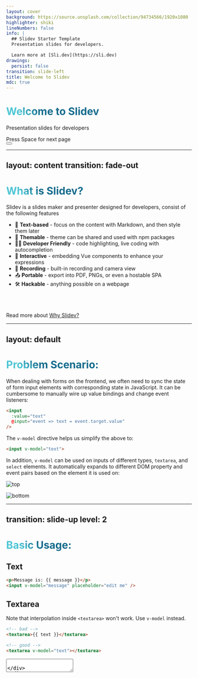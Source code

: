 ```yaml
---
layout: cover
background: https://source.unsplash.com/collection/94734566/1920x1080
highlighter: shiki
lineNumbers: false
info: |
  ## Slidev Starter Template
  Presentation slides for developers.

  Learn more at [Sli.dev](https://sli.dev)
drawings:
  persist: false
transition: slide-left
title: Welcome to Slidev
mdc: true
---
```


# Welcome to Slidev

Presentation slides for developers

<div class="pt-12">
  <span @click="$slidev.nav.next" class="px-2 py-1 rounded cursor-pointer" hover="bg-white bg-opacity-10">
    Press Space for next page <carbon:arrow-right class="inline"/>
  </span>
</div>

<div class="abs-br m-6 flex gap-2">
  <button @click="$slidev.nav.openInEditor()" title="Open in Editor" class="text-xl slidev-icon-btn opacity-50 !border-none !hover:text-white">
    <carbon:edit />
  </button>
  <a href="https://github.com/slidevjs/slidev" target="_blank" alt="GitHub"
    class="text-xl slidev-icon-btn opacity-50 !border-none !hover:text-white">
    <carbon-logo-github />
  </a>
</div>

<!--
The last comment block of each slide will be treated as slide notes. It will be visible and editable in Presenter Mode along with the slide. [Read more in the docs](https://sli.dev/guide/syntax.html#notes)
-->

---
layout: content
transition: fade-out
---

# What is Slidev?

Slidev is a slides maker and presenter designed for developers, consist of the following features

- 📝 **Text-based** - focus on the content with Markdown, and then style them later
- 🎨 **Themable** - theme can be shared and used with npm packages
- 🧑‍💻 **Developer Friendly** - code highlighting, live coding with autocompletion
- 🤹 **Interactive** - embedding Vue components to enhance your expressions
- 🎥 **Recording** - built-in recording and camera view
- 📤 **Portable** - export into PDF, PNGs, or even a hostable SPA
- 🛠 **Hackable** - anything possible on a webpage

<br>
<br>

Read more about [Why Slidev?](https://sli.dev/guide/why)

<!--
You can have `style` tag in markdown to override the style for the current page.
Learn more: https://sli.dev/guide/syntax#embedded-styles
-->

<style>
h1 {
  background-color: #2B90B6;
  background-image: linear-gradient(45deg, #4EC5D4 10%, #146b8c 20%);
  background-size: 100%;
  -webkit-background-clip: text;
  -moz-background-clip: text;
  -webkit-text-fill-color: transparent;
  -moz-text-fill-color: transparent;
}
</style>

<!--
Here is another comment.
-->

---
layout: default
---

# Problem Scenario:

When dealing with forms on the frontend, we often need to sync the state of form input elements with corresponding state in JavaScript. It can be cumbersome to manually wire up value bindings and change event listeners:

```html
<input
  :value="text"
  @input="event => text = event.target.value"
/>
```

The `v-model` directive helps us simplify the above to:

```html
<input v-model="text">
```

In addition, `v-model` can be used on inputs of different types, `textarea`, and `select` elements. It automatically expands to different DOM property and event pairs based on the element it is used on:

<img
      class="w-[20rem] absolute -top-5 -right-6"
      src="https://res.cloudinary.com/montanasolutions/image/upload/v1693997462/zuiw7o50cq3xzzqyeyi8.svg"
      alt="top"
    />

<img
      class="w-[20rem] absolute top-[27rem] -left-5"
      src="https://res.cloudinary.com/montanasolutions/image/upload/v1693997461/gvlauyrg7lkmtkkaywib.svg"
      alt="bottom"
    />

---
transition: slide-up
level: 2
---

# Basic Usage:

<div grid="~ cols-2 gap-4">
<div>

## Text

```html
<p>Message is: {{ message }}</p>
<input v-model="message" placeholder="edit me" />
```
<Text />

</div>
<div>

## Textarea

Note that interpolation inside `<textarea>` won't work. Use `v-model` instead.

```html
<!-- bad -->
<textarea>{{ text }}</textarea>

<!-- good -->
<textarea v-model="text"></textarea>
```

<Textarea />

</div>
</div>

<img
      class="w-[20rem] absolute -top-5 -right-6"
      src="https://res.cloudinary.com/montanasolutions/image/upload/v1693997462/zuiw7o50cq3xzzqyeyi8.svg"
      alt="top"
    />

<img
      class="w-[20rem] absolute top-[27rem] -left-5"
      src="https://res.cloudinary.com/montanasolutions/image/upload/v1693997461/gvlauyrg7lkmtkkaywib.svg"
      alt="bottom"
    />

---
transition: slide-up
level: 2
---

# Basic Usage:

<div grid="~ cols-2 gap-4">
<div>

## Checkbox

Single checkbox, boolean value:

```html
<input type="checkbox" id="checkbox" v-model="checked" />
<label for="checkbox">{{ checked }}</label>
```
<CheckboxSingle />

</div>
<div>

## Array of checkboxes

We can also bind multiple checkboxes to the same array.

```js
const checkedNames = ref([])
```

```html
<div>Checked names: {{ checkedNames }}</div>

<input type="checkbox" id="jack" value="Jack" v-model="checkedNames">
<label for="jack">Jack</label>

<input type="checkbox" id="john" value="John" v-model="checkedNames">
<label for="john">John</label>

<input type="checkbox" id="mike" value="Mike" v-model="checkedNames">
<label for="mike">Mike</label>
```

<CheckboxArrays />

</div>
</div>

<img
      class="w-[20rem] absolute -top-5 -right-6"
      src="https://res.cloudinary.com/montanasolutions/image/upload/v1693997462/zuiw7o50cq3xzzqyeyi8.svg"
      alt="top"
    />

<img
      class="w-[20rem] absolute top-[27rem] -left-5"
      src="https://res.cloudinary.com/montanasolutions/image/upload/v1693997461/gvlauyrg7lkmtkkaywib.svg"
      alt="bottom"
    />

---
transition: slide-up
level: 2
---

# Basic Usage:

<div grid="~ cols-2 gap-4">
<div>

## Radio

```html
<div>Picked: {{ picked }}</div>

<input type="radio" id="one" value="One" v-model="picked" />
<label for="one">One</label>

<input type="radio" id="two" value="Two" v-model="picked" />
<label for="two">Two</label>
```
<Radio />

</div>
<div>

## Select

Single Select:

```html
<div>Selected: {{ selected }}</div>

<select v-model="selected" class="bg-red-300">
  <option disabled value="">Please select one</option>
  <option>A</option>
  <option>B</option>
  <option>C</option>
</select>
```

<SingleSelect />

</div>
</div>

<img
      class="w-[20rem] absolute -top-5 -right-6"
      src="https://res.cloudinary.com/montanasolutions/image/upload/v1693997462/zuiw7o50cq3xzzqyeyi8.svg"
      alt="top"
    />

<img
      class="w-[20rem] absolute top-[27rem] -left-5"
      src="https://res.cloudinary.com/montanasolutions/image/upload/v1693997461/gvlauyrg7lkmtkkaywib.svg"
      alt="bottom"
    />

---
transition: slide-up
level: 2
---

# Select Continuation

### Multiple select (bound to array):

```html
<div>Selected: {{ selected }}</div>

<select v-model="selected" multiple>
  <option>A</option>
  <option>B</option>
  <option>C</option>
</select>
```
<MultipleSelect />

<img
      class="w-[20rem] absolute -top-5 -right-6"
      src="https://res.cloudinary.com/montanasolutions/image/upload/v1693997462/zuiw7o50cq3xzzqyeyi8.svg"
      alt="top"
    />

<img
      class="w-[20rem] absolute top-[27rem] -left-5"
      src="https://res.cloudinary.com/montanasolutions/image/upload/v1693997461/gvlauyrg7lkmtkkaywib.svg"
      alt="bottom"
    />
